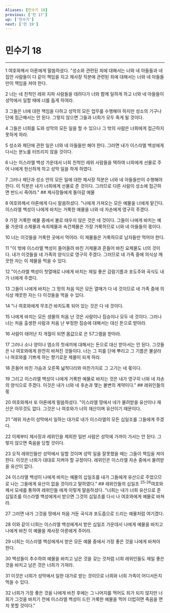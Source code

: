 ```yaml
---
Aliases: [민수기 18]
previous: ['민 17']
up: ['민수기']
next: ['민 19']
---
```

# 민수기 18

***


1 여호와께서 아론에게 말씀하셨다. "성소와 관련된 죄에 대해서는 너와 네 아들들과 네 집안 사람들이 다 같이 책임을 지고 제사장 직분에 관련된 죄에 대해서는 너와 네 아들들만이 책임을 져야 한다. 

2 너는 네 친척인 레위 지파 사람들을 데려다가 너와 함께 일하게 하고 너와 네 아들들이 성막에서 일할 때에 너를 돕게 하여라. 

3 그들은 너에 대한 책임을 다하고 성막의 모든 업무를 수행해야 하지만 성소의 기구나 단에 접근해서는 안 된다. 그렇지 않으면 그들과 너희가 모두 죽게 될 것이다. 

4 그들은 너희를 도와 성막의 모든 일을 할 수 있으나 그 밖의 사람은 너희에게 접근하지 못하게 하라. 

5 성소와 제단에 관한 일은 너와 네 아들들만 해야 한다. 그러면 내가 이스라엘 백성에게 다시는 분노를 터뜨리지 않을 것이다. 

6 나는 이스라엘 백성 가운데서 너희 친척인 레위 사람들을 택하여 너희에게 선물로 주어 나에게 헌신하게 하고 성막 일을 하게 하였다. 

7 그러나 제단과 성소 안의 모든 일에 대한 제사장 직분은 너와 네 아들들만이 수행해야 한다. 이 직분은 내가 너희에게 선물로 준 것이다. 그러므로 다른 사람이 성소에 접근하면 반드시 죽여라." ## 제사장들에게 돌아갈 예물 

8 여호와께서 아론에게 다시 말씀하셨다. "나에게 가져오는 모든 예물을 너에게 맡긴다. 이스라엘 백성이 나에게 바치는 거룩한 예물을 너와 네 자손에게 영구히 주겠다. 

9 가장 거룩한 예물 중에서 불로 태우지 않은 것은 네 것이다. 그들이 나에게 바치는 예물 가운데 소제물과 속죄제물과 속건제물은 가장 거룩하므로 너와 네 아들들의 몫이다. 

10 너는 이것들을 거룩한 곳에서 먹어라. 이 제물들은 거룩하므로 남자들만 먹어야 한다. 

11 "이 밖에 이스라엘 백성이 들어올려 바친 거제물과 흔들어 바친 요제물도 너의 것이다. 내가 이것들을 네 가족의 양식으로 영구히 주겠다. 그러므로 네 가족 중에 의식상 깨끗한 자는 이 제물을 먹을 수 있다. 

12 "이스라엘 백성이 첫열매로 나에게 바치는 제일 좋은 감람기름과 포도주와 곡식도 내가 너에게 주겠다. 

13 그들이 나에게 바치는 그 땅의 처음 익은 모든 열매가 다 네 것이므로 네 가족 중에 의식상 깨끗한 자는 다 이것들을 먹을 수 있다. 

14 "나 여호와에게 무조건 바치도록 되어 있는 것은 다 네 것이다. 

15 나에게 바치는 모든 생물의 처음 난 것은 사람이나 짐승이나 모두 네 것이다. 그러나 너는 처음 출생한 사람과 처음 난 부정한 짐승에 대해서는 대신 돈으로 받아라. 

16 사람이 태어난 지 개월이 되면 몸값으로 은 57그램을 받아라. 

17 그러나 소나 양이나 염소의 첫새끼에 대해서는 돈으로 대신 받아서는 안 된다. 그것들은 나 여호와에게 완전히 바쳐진 것들이다. 너는 그 피를 단에 뿌리고 그 기름은 불살라 나 여호와를 기쁘게 하는 향기로운 제물이 되게 하라. 

18 흔들어 바친 가슴과 오른쪽 넓적다리와 마찬가지로 그 고기는 네 몫이다. 

19 그리고 이스라엘 백성이 나에게 거룩한 예물로 바치는 것은 내가 영구히 너와 네 자손의 양식으로 주겠다. 이것은 내가 너와 네 후손과 맺는 불변의 계약이다." ## 레위인들의 몫 

20 여호와께서 또 아론에게 말씀하셨다. "이스라엘 땅에서 네가 물려받을 유산이나 재산은 아무것도 없다. 그것은 나 여호와가 너의 재산이며 유산이기 때문이다. 

21 "레위 자손이 성막에서 일하는 대가로 내가 이스라엘의 모든 십일조를 그들에게 주겠다. 

22 이제부터 제사장과 레위인을 제외한 일반 사람은 성막에 가까이 가서는 안 된다. 그렇지 않으면 죽음을 당할 것이다. 

23 오직 레위인들만 성막에서 일할 것이며 성막 일을 잘못했을 때는 그들이 책임을 져야 한다. 이것은 너희가 대대로 지켜야 할 규정이다. 레위인은 이스라엘 자손 중에서 물려받을 유산이 없다. 

24 이스라엘 백성이 나에게 바치는 예물의 십일조를 내가 그들에게 유산으로 주었으므로 나는 그들에게 유산이 없을 것이라고 말하였다." ## 레위인들의 십일조 <sup class="versenum">25-26</sup>여호와께서 모세를 통하여 레위인들 에게 이렇게 말씀하셨다. "너희는 내가 너희 유산으로 준 십일조를 이스라엘 백성에게서 받으면 그것의 십일조를 다시 나 여호와에게 예물로 바쳐라. 

27 그러면 내가 그것을 땅에서 처음 거둔 곡식과 포도즙으로 드리는 예물처럼 여기겠다. 

28 이와 같이 너희는 이스라엘 백성에게서 받은 십일조 가운데서 나에게 예물을 바치고 나에게 바친 이 예물을 제사장 아론에게 주어라. 

29 너희는 이스라엘 백성에게서 받은 모든 예물 중에서 가장 좋은 것을 나에게 바쳐야 한다. 

30 백성들이 추수하여 예물을 바치고 남은 것을 갖는 것처럼 너희 레위인들도 제일 좋은 것을 바치고 남은 것은 너희가 가져라. 

31 이것은 너희가 성막에서 일한 대가로 받는 것이므로 너희와 너희 가족이 어디서든지 먹을 수 있다. 

32 너희가 가장 좋은 것을 나에게 바친 후에는 그 나머지를 먹어도 죄가 되지 않지만 너희가 그것을 바치기 전에 이스라엘 백성이 드린 거룩한 예물을 먹어 더럽히면 죽음을 면치 못할 것이다."
